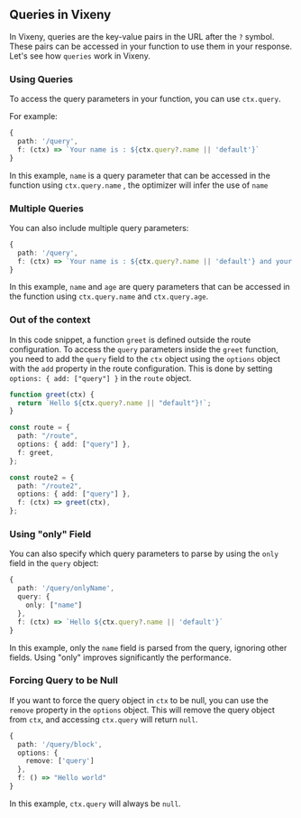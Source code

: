 ## Queries in Vixeny

In Vixeny, queries are the key-value pairs in the URL after the `?` symbol.
These pairs can be accessed in your function to use them in your response. Let's
see how `queries` work in Vixeny.

### Using Queries

To access the query parameters in your function, you can use `ctx.query`.

For example:

```typescript
{
  path: '/query',
  f: (ctx) => `Your name is : ${ctx.query?.name || 'default'}`
}
```

In this example, `name` is a query parameter that can be accessed in the
function using `ctx.query.name` , the optimizer will infer the use of `name`

### Multiple Queries

You can also include multiple query parameters:

```typescript
{
  path: '/query',
  f: (ctx) => `Your name is : ${ctx.query?.name || 'default'} and your age is : ${ctx.query?.age || 'unknown'}`
}
```

In this example, `name` and `age` are query parameters that can be accessed in
the function using `ctx.query.name` and `ctx.query.age`.

### Out of the context

In this code snippet, a function `greet` is defined outside the route
configuration. To access the `query` parameters inside the `greet` function, you
need to add the `query` field to the `ctx` object using the `options` object
with the `add` property in the route configuration. This is done by setting
`options: { add: ["query"] }` in the `route` object.

```typescript
function greet(ctx) {
  return `Hello ${ctx.query?.name || "default"}!`;
}

const route = {
  path: "/route",
  options: { add: ["query"] },
  f: greet,
};

const route2 = {
  path: "/route2",
  options: { add: ["query"] },
  f: (ctx) => greet(ctx),
};
```

### Using "only" Field

You can also specify which query parameters to parse by using the `only` field
in the `query` object:

```typescript
{
  path: '/query/onlyName',
  query: {
    only: ["name"]
  },
  f: (ctx) => `Hello ${ctx.query?.name || 'default'}`
}
```

In this example, only the `name` field is parsed from the query, ignoring other
fields. Using "only" improves significantly the performance.

### Forcing Query to be Null

If you want to force the query object in `ctx` to be null, you can use the
`remove` property in the `options` object. This will remove the query object
from `ctx`, and accessing `ctx.query` will return `null`.

```typescript
{
  path: '/query/block',
  options: {
    remove: ['query']
  },
  f: () => "Hello world"
}
```

In this example, `ctx.query` will always be `null`.
